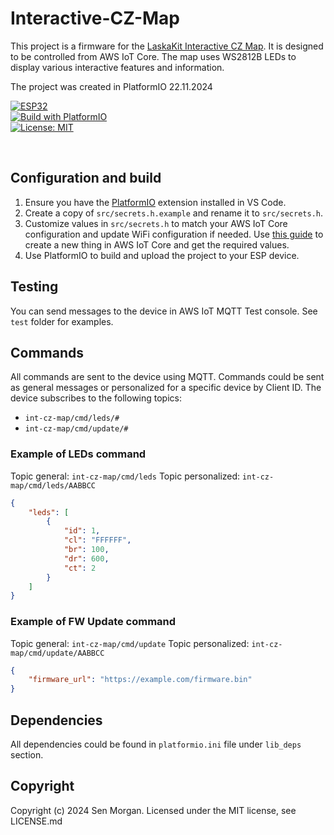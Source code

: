 # Interactive-CZ-Map

This project is a firmware for the [LaskaKit Interactive CZ Map](https://www.laskakit.cz/laskakit-interaktivni-mapa-cr-ws2812b/). It is designed to be controlled from AWS IoT Core. The map uses WS2812B LEDs to display various interactive features and information.

The project was created in PlatformIO 22.11.2024

[![ESP32](https://img.shields.io/badge/ESP-32-000000.svg?longCache=true&style=flat&colorA=AA101F)](https://www.espressif.com/en/products/socs/esp32)<br>
[![Build with PlatformIO](https://img.shields.io/badge/Build%20with-PlatformIO-orange)](https://platformio.org/)<br>
[![License: MIT](https://img.shields.io/badge/License-MIT-brightgreen.svg)](https://opensource.org/licenses/MIT)

<br>

## Configuration and build
1. Ensure you have the [PlatformIO](https://platformio.org/) extension installed in VS Code.
3. Create a copy of `src/secrets.h.example` and rename it to `src/secrets.h`.
4. Customize values in `src/secrets.h` to match your AWS IoT Core configuration and update WiFi configuration if needed. Use [this guide](https://aws.amazon.com/ru/blogs/compute/building-an-aws-iot-core-device-using-aws-serverless-and-an-esp32/) to create a new thing in AWS IoT Core and get the required values.
5. Use PlatformIO to build and upload the project to your ESP device.

## Testing
You can send messages to the device in AWS IoT MQTT Test console. See `test` folder for examples.

## Commands
All commands are sent to the device using MQTT. Commands could be sent as general messages or personalized for a specific device by Client ID.
The device subscribes to the following topics:
- `int-cz-map/cmd/leds/#`
- `int-cz-map/cmd/update/#`

### Example of LEDs command
Topic general: `int-cz-map/cmd/leds`
Topic personalized: `int-cz-map/cmd/leds/AABBCC`
```json
{
    "leds": [
        {
            "id": 1,
            "cl": "FFFFFF",
            "br": 100,
            "dr": 600,
            "ct": 2
        }
    ]
}
```

### Example of FW Update command
Topic general: `int-cz-map/cmd/update`
Topic personalized: `int-cz-map/cmd/update/AABBCC`
```json
{
    "firmware_url": "https://example.com/firmware.bin"
}
```

## Dependencies
All dependencies could be found in `platformio.ini` file under `lib_deps` section.

## Copyright
Copyright (c) 2024 Sen Morgan. Licensed under the MIT license, see LICENSE.md